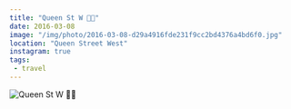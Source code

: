 ```yaml
---
title: "Queen St W 👸🏼"
date: 2016-03-08
image: "/img/photo/2016-03-08-d29a4916fde231f9cc2bd4376a4bd6f0.jpg"
location: "Queen Street West"
instagram: true
tags:
 - travel
---
```


![Queen St W 👸🏼](/img/photo/2016-03-08-d29a4916fde231f9cc2bd4376a4bd6f0.jpg)
